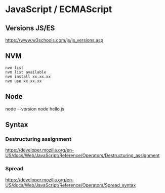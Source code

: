 # JavaScript / ECMAScript

## Versions JS/ES
https://www.w3schools.com/js/js_versions.asp

## NVM
```
nvm list
nvm list available
nvm install xx.xx.xx
nvm use xx.xx.xx
```

## Node
node --version
node hello.js

## Syntax
### Destructuring assignment
https://developer.mozilla.org/en-US/docs/Web/JavaScript/Reference/Operators/Destructuring_assignment
### Spread
https://developer.mozilla.org/en-US/docs/Web/JavaScript/Reference/Operators/Spread_syntax